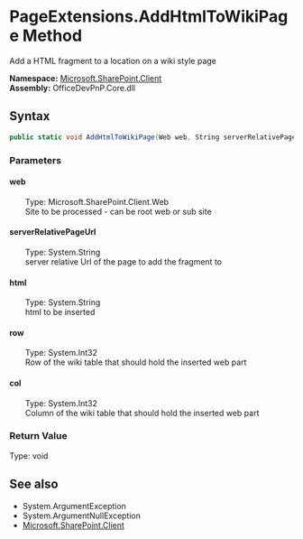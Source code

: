 # PageExtensions.AddHtmlToWikiPage Method  
Add a HTML fragment to a location on a wiki style page  

**Namespace:** [Microsoft.SharePoint.Client](Microsoft.SharePoint.Client.md)  
**Assembly:** OfficeDevPnP.Core.dll  
## Syntax
```C#
public static void AddHtmlToWikiPage(Web web, String serverRelativePageUrl, String html, Int32 row, Int32 col)
```
### Parameters
#### web  
&emsp;&emsp;Type: Microsoft.SharePoint.Client.Web  
&emsp;&emsp;Site to be processed - can be root web or sub site  

#### serverRelativePageUrl  
&emsp;&emsp;Type: System.String  
&emsp;&emsp;server relative Url of the page to add the fragment to  

#### html  
&emsp;&emsp;Type: System.String  
&emsp;&emsp;html to be inserted  

#### row  
&emsp;&emsp;Type: System.Int32  
&emsp;&emsp;Row of the wiki table that should hold the inserted web part  

#### col  
&emsp;&emsp;Type: System.Int32  
&emsp;&emsp;Column of the wiki table that should hold the inserted web part  

### Return Value
Type: void  

## See also
- System.ArgumentException
- System.ArgumentNullException
- [Microsoft.SharePoint.Client](Microsoft.SharePoint.Client.md)

